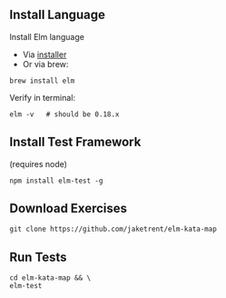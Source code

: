 ## Install Language

Install Elm language 

- Via [installer](https://guide.elm-lang.org/install.html)
- Or via brew: 

```
brew install elm
```

Verify in terminal:

```
elm -v   # should be 0.18.x
```

## Install Test Framework

(requires node)

```
npm install elm-test -g
```

## Download Exercises

```
git clone https://github.com/jaketrent/elm-kata-map
```

## Run Tests

```
cd elm-kata-map && \
elm-test
```
